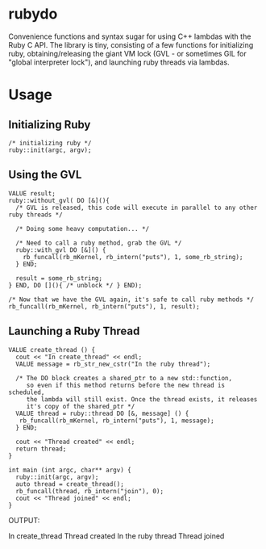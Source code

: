 rubydo
======

Convenience functions and syntax sugar for using C++ lambdas with the Ruby C API. The library is tiny, consisting of 
a few functions for initializing ruby, obtaining/releasing the giant VM lock (GVL - or sometimes GIL for "global interpreter lock"),
and launching ruby threads via lambdas.

Usage
=====

Initializing Ruby
-----------------

```
/* initializing ruby */
ruby::init(argc, argv);
```

Using the GVL
-------------
  
```
VALUE result;
ruby::without_gvl( DO [&](){
  /* GVL is released, this code will execute in parallel to any other ruby threads */
  
  /* Doing some heavy computation... */
  
  /* Need to call a ruby method, grab the GVL */
  ruby::with_gvl DO [&]() {
    rb_funcall(rb_mKernel, rb_intern("puts"), 1, some_rb_string);
  } END;
  
  result = some_rb_string;
} END, DO [](){ /* unblock */ } END);

/* Now that we have the GVL again, it's safe to call ruby methods */
rb_funcall(rb_mKernel, rb_intern("puts"), 1, result);
```

Launching a Ruby Thread
-----------------------

```
VALUE create_thread () {
  cout << "In create_thread" << endl;
  VALUE message = rb_str_new_cstr("In the ruby thread");

  /* The DO block creates a shared_ptr to a new std::function,
     so even if this method returns before the new thread is scheduled,
     the lambda will still exist. Once the thread exists, it releases
     it's copy of the shared_ptr */
  VALUE thread = ruby::thread DO [&, message] () {
   rb_funcall(rb_mKernel, rb_intern("puts"), 1, message);
  } END;

  cout << "Thread created" << endl;
  return thread;
}

int main (int argc, char** argv) {
  ruby::init(argc, argv);
  auto thread = create_thread();
  rb_funcall(thread, rb_intern("join"), 0);
  cout << "Thread joined" << endl;
}
```

OUTPUT:

In create_thread
Thread created
In the ruby thread
Thread joined
